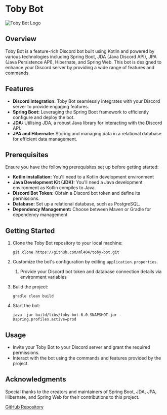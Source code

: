 
# Toby Bot

![Toby Bot Logo](https://i.ibb.co/5BydjDZ/lo-fi-saitama.jpg)

## Overview

Toby Bot is a feature-rich Discord bot built using Kotlin and powered by various technologies including Spring Boot, JDA (Java Discord API), JPA (Java Persistence API), Hibernate, and Spring Web. This bot is designed to enhance your Discord server by providing a wide range of features and commands.

## Features

- **Discord Integration:** Toby Bot seamlessly integrates with your Discord server to provide engaging features.
- **Spring Boot:** Leveraging the Spring Boot framework to efficiently configure and deploy the bot.
- **JDA:** Utilising JDA, a robust Java library for interacting with the Discord API.
- **JPA and Hibernate:** Storing and managing data in a relational database for efficient data management.

## Prerequisites

Ensure you have the following prerequisites set up before getting started:

- **Kotlin installation:** You'll need to a Kotlin development environment
- **Java Development Kit (JDK):** You'll need a Java development environment as Kotlin compiles to Java.
- **Discord Bot Token:** Obtain a Discord bot token and define its permissions.
- **Database:** Set up a relational database, such as PostgreSQL.
- **Dependency Management:** Choose between Maven or Gradle for dependency management.

## Getting Started

1. Clone the Toby Bot repository to your local machine:

   ```shell
   git clone https://github.com/ml404/toby-bot.git
   ```

2. Customize the bot's configuration by editing `application.properties`. 

   1. Provide your Discord bot token and database connection details via environment variables

3. Build the project:

   ```shell
   gradle clean build
   ```

4. Start the bot:

   ```shell
   java -jar build/libs/toby-bot-6.0-SNAPSHOT.jar -Dspring.profiles.active=prod
   ```

## Usage

- Invite your Toby Bot to your Discord server and grant the required permissions.
- Interact with the bot using the commands and features provided by the project.

## Acknowledgments

Special thanks to the creators and maintainers of Spring Boot, JDA, JPA, Hibernate, and Spring Web for their contributions to this project.

[GitHub Repository](https://github.com/ml404/toby-bot)
